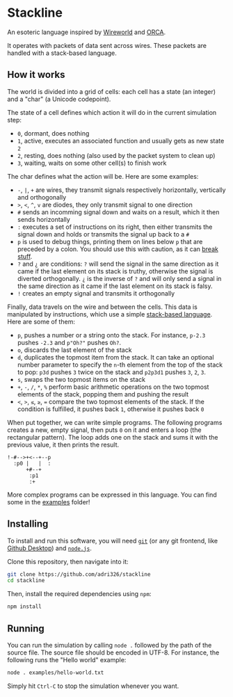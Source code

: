 # Stackline

An esoteric language inspired by [Wireworld](https://mathworld.wolfram.com/WireWorld.html) and [ORCA](https://github.com/hundredrabbits/Orca).

It operates with packets of data sent across wires.
These packets are handled with a stack-based language.

## How it works

The world is divided into a grid of cells: each cell has a state (an integer) and a "char" (a Unicode codepoint).

The state of a cell defines which action it will do in the current simulation step:

- `0`, dormant, does nothing
- `1`, active, executes an associated function and usually gets as new state `2`
- `2`, resting, does nothing (also used by the packet system to clean up)
- `3`, waiting, waits on some other cell(s) to finish work

The char defines what the action will be. Here are some examples:

- `-`, `|`, `+` are wires, they transmit signals respectively horizontally, vertically and orthogonally
- `>`, `<`, `^`, `v` are diodes, they only transmit signal to one direction
- `#` sends an incomming signal down and waits on a result, which it then sends horizontally
- `:` executes a set of instructions on its right, then either transmits the signal down and holds or transmits the signal up back to a `#`
- `p` is used to debug things, printing them on lines below `p` that are preceded by a colon. You should use this with caution, as it can [break stuff](./examples/indirect.txt).
- `?` and `¿` are conditions: `?` will send the signal in the same direction as it came if the last element on its stack is truthy, otherwise the signal is diverted orthogonally. `¿` is the inverse of `?` and will only send a signal in the same direction as it came if the last element on its stack is falsy.
- `!` creates an empty signal and transmits it orthogonally

Finally, data travels on the wire and between the cells.
This data is manipulated by instructions, which use a simple [stack-based language](https://esolangs.org/wiki/Stack).
Here are some of them:

- `p`, pushes a number or a string onto the stack. For instance, `p-2.3` pushes `-2.3` and `p"Oh?"` pushes `Oh?`.
- `o`, discards the last element of the stack
- `d`, duplicates the topmost item from the stack. It can take an optional number parameter to specify the `n`-th element from the top of the stack to pop: `p3d` pushes `3` twice on the stack and `p2p3d1` pushes `3`, `2`, `3`.
- `s`, swaps the two topmost items on the stack
- `+`, `-`, `/`, `*`, `%` perform basic arithmetic operations on the two topmost elements of the stack, popping them and pushing the result
- `<`, `>`, `≤`, `≥`, `=` compare the two topmost elements of the stack. If the condition is fulfilled, it pushes back `1`, otherwise it pushes back `0`

When put together, we can write simple programs. The following programs creates a new, empty signal, then puts `0` on it and enters a loop (the rectangular pattern).
The loop adds one on the stack and sums it with the previous value, it then prints the result.

```
!-#-->+<--+--p
  :p0 |   |  :
      +#--+
       :p1
       :+
```

More complex programs can be expressed in this language. You can find some in the [examples](./examples/) folder!

<!-- TODO: proper description of everything -->

## Installing

To install and run this software, you will need [`git`](https://git-scm.com/downloads) (or any git frontend, like [Github Desktop](https://desktop.github.com/)) and [`node.js`](https://nodejs.org/en/download/).

Clone this repository, then navigate into it:

```sh
git clone https://github.com/adri326/stackline
cd stackline
```

Then, install the required dependencies using `npm`:

```sh
npm install
```

## Running

You can run the simulation by calling `node .` followed by the path of the source file.
The source file should be encoded in UTF-8.
For instance, the following runs the "Hello world" example:

```sh
node . examples/hello-world.txt
```

Simply hit `Ctrl-C` to stop the simulation whenever you want.
